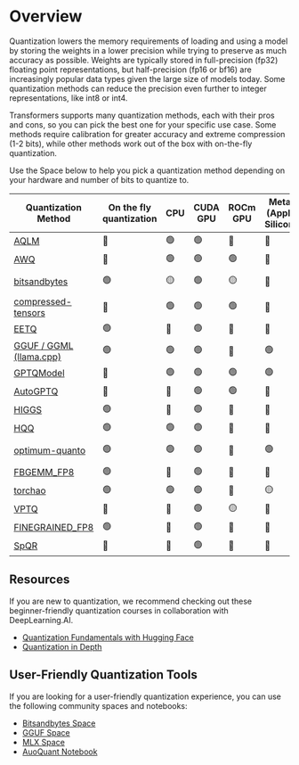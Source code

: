 <!--Copyright 2024 The HuggingFace Team. All rights reserved.

Licensed under the Apache License, Version 2.0 (the "License"); you may not use this file except in compliance with
the License. You may obtain a copy of the License at

http://www.apache.org/licenses/LICENSE-2.0

Unless required by applicable law or agreed to in writing, software distributed under the License is distributed on
an "AS IS" BASIS, WITHOUT WARRANTIES OR CONDITIONS OF ANY KIND, either express or implied. See the License for the
specific language governing permissions and limitations under the License.

⚠️ Note that this file is in Markdown but contain specific syntax for our doc-builder (similar to MDX) that may not be
rendered properly in your Markdown viewer.

-->

# Overview

Quantization lowers the memory requirements of loading and using a model by storing the weights in a lower precision while trying to preserve as much accuracy as possible. Weights are typically stored in full-precision (fp32) floating point representations, but half-precision (fp16 or bf16) are increasingly popular data types given the large size of models today. Some quantization methods can reduce the precision even further to integer representations, like int8 or int4.

Transformers supports many quantization methods, each with their pros and cons, so you can pick the best one for your specific use case. Some methods require calibration for greater accuracy and extreme compression (1-2 bits), while other methods work out of the box with on-the-fly quantization.

Use the Space below to help you pick a quantization method depending on your hardware and number of bits to quantize to.

| Quantization Method                           | On the fly quantization | CPU             | CUDA GPU | ROCm GPU  | Metal (Apple Silicon)              | Intel GPU       | Torch compile() | Bits          | PEFT Fine Tuning | Serializable with 🤗Transformers | 🤗Transformers Support  | Link to library                             |
|-----------------------------------------------|----------------------|-----------------|----------|-----------|------------------------------------|-----------------|-----------------|---------------|------------------|-----------------------------|-------------------------|---------------------------------------------|
| [AQLM](./aqlm)                             | 🔴                   | 🟢              |     🟢     | 🔴        | 🔴                                 | 🔴              | 🟢              | 1/2         | 🟢               | 🟢                          | 🟢                      | https://github.com/Vahe1994/AQLM            |
| [AWQ](./awq)                               | 🔴                   | 🟢              | 🟢        | 🟢        | 🔴                                 | 🟢              | ?               | 4             | 🟢               | 🟢                          | 🟢                      | https://github.com/casper-hansen/AutoAWQ    |
| [bitsandbytes](./bitsandbytes)             | 🟢                   | 🟡 |     🟢     | 🟡 | 🔴                    | 🟡 | 🔴 | 4/8         | 🟢               | 🟢                          | 🟢                      | https://github.com/bitsandbytes-foundation/bitsandbytes |
| [compressed-tensors](./compressed_tensors) | 🔴                   | 🟢              |     🟢     | 🟢        | 🔴                                 | 🔴              | 🔴              | 1/8         | 🟢               | 🟢                          | 🟢                      | https://github.com/neuralmagic/compressed-tensors |
| [EETQ](./eetq)                             | 🟢                   | 🔴              | 🟢        | 🔴        | 🔴                                 | 🔴              | ?               | 8             | 🟢               | 🟢                          | 🟢                      | https://github.com/NetEase-FuXi/EETQ        |
| [GGUF / GGML (llama.cpp)](../gguf)         | 🟢                   | 🟢              | 🟢        | 🔴        | 🟢                                 | 🔴              | 🔴              | 1/8         | 🔴               | [See Notes](../gguf)     | [See Notes](../gguf) | https://github.com/ggerganov/llama.cpp      |
| [GPTQModel](./gptq)                        | 🔴                   | 🟢 | 🟢        | 🟢        | 🟢                                 | 🟢 | 🔴              | 2/3/4/8 | 🟢               | 🟢                          | 🟢                      | https://github.com/ModelCloud/GPTQModel        |
| [AutoGPTQ](./gptq)                         | 🔴                   | 🔴              | 🟢        | 🟢        | 🔴                                 | 🔴              | 🔴              | 2/3/4/8 | 🟢               | 🟢                          | 🟢                      | https://github.com/AutoGPTQ/AutoGPTQ        |
| [HIGGS](./higgs)                           | 🟢                   | 🔴              | 🟢        | 🔴        | 🔴                                 | 🔴              | 🟢              | 2/4         | 🔴               | 🟢                          | 🟢                      | https://github.com/HanGuo97/flute           |       
| [HQQ](./hqq)                               | 🟢                   | 🟢              | 🟢        | 🔴        | 🔴                                 | 🔴              | 🟢              | 1/8         | 🟢               | 🔴                          | 🟢                      | https://github.com/mobiusml/hqq/            |
| [optimum-quanto](./quanto)                 | 🟢                   | 🟢              | 🟢        | 🔴        | 🟢                                 | 🔴              | 🟢              | 2/4/8     | 🔴               | 🔴                          | 🟢                      | https://github.com/huggingface/optimum-quanto       |
| [FBGEMM_FP8](./fbgemm_fp8)                 | 🟢                   | 🔴              | 🟢        | 🔴        | 🔴                                 | 🔴              | 🔴              | 8             | 🔴               | 🟢                          | 🟢                      | https://github.com/pytorch/FBGEMM       |
| [torchao](./torchao)                       | 🟢                   | 🟢               | 🟢        | 🔴        | 🟡 | 🔴              |                 | 4/8         |                  | 🟢🔴                        | 🟢                      | https://github.com/pytorch/ao       |
| [VPTQ](./vptq)                             | 🔴                   | 🔴              |     🟢     | 🟡        | 🔴                                 | 🔴              | 🟢              | 1/8         | 🔴               | 🟢                          | 🟢                      | https://github.com/microsoft/VPTQ            |
| [FINEGRAINED_FP8](./finegrained_fp8)                 | 🟢                   | 🔴              | 🟢        | 🔴        | 🔴                                 | 🔴              | 🔴              | 8             | 🔴               | 🟢                          | 🟢                      |        |
| [SpQR](./spqr)                          | 🔴                       |  🔴   | 🟢        | 🔴              |    🔴    | 🔴         |         🟢              | 3              |              🔴                     | 🟢           | 🟢                      | https://github.com/Vahe1994/SpQR/       |

## Resources

If you are new to quantization, we recommend checking out these beginner-friendly quantization courses in collaboration with DeepLearning.AI.

* [Quantization Fundamentals with Hugging Face](https://www.deeplearning.ai/short-courses/quantization-fundamentals-with-hugging-face/)
* [Quantization in Depth](https://www.deeplearning.ai/short-courses/quantization-in-depth)

## User-Friendly Quantization Tools

If you are looking for a user-friendly quantization experience, you can use the following community spaces and notebooks: 

* [Bitsandbytes Space](https://huggingface.co/spaces/bnb-community/bnb-my-repo)
* [GGUF Space](https://huggingface.co/spaces/ggml-org/gguf-my-repo)
* [MLX Space](https://huggingface.co/spaces/mlx-community/mlx-my-repo)
* [AuoQuant Notebook](https://colab.research.google.com/drive/1b6nqC7UZVt8bx4MksX7s656GXPM-eWw4?usp=sharing#scrollTo=ZC9Nsr9u5WhN)